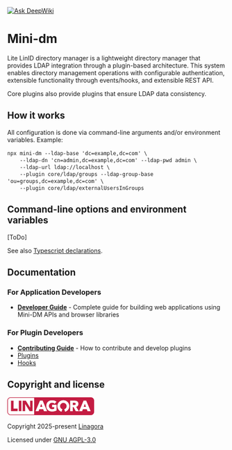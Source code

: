 [![Ask DeepWiki](https://deepwiki.com/badge.svg)](https://deepwiki.com/linagora/mini-dm)

# Mini-dm

Lite LinID directory manager is a lightweight directory manager that provides LDAP integration through a plugin-based architecture.
This system enables directory management operations with configurable authentication, extensible functionality through events/hooks,
and extensible REST API.

Core plugins also provide plugins that ensure LDAP data consistency.

## How it works

All configuration is done via command-line arguments and/or environment variables.
Example:

```shell
npx mini-dm --ldap-base 'dc=example,dc=com' \
    --ldap-dn 'cn=admin,dc=example,dc=com' --ldap-pwd admin \
    --ldap-url ldap://localhost \
    --plugin core/ldap/groups --ldap-group-base 'ou=groups,dc=example,dc=com' \
    --plugin core/ldap/externalUsersInGroups
```

## Command-line options and environment variables

[ToDo]

See also [Typescript declarations](./src/config/args.ts).

## Documentation

### For Application Developers

- **[Developer Guide](./docs/DEVELOPER_GUIDE.md)** - Complete guide for building web applications using Mini-DM APIs and browser libraries

### For Plugin Developers

- **[Contributing Guide](./CONTRIBUTING.md)** - How to contribute and develop plugins
- [Plugins](./src/plugins/README.md)
- [Hooks](./HOOKS.md)

## Copyright and license

[![Powered by Linagora](./docs/linagora.png)](https://linagora.com)

Copyright 2025-present [Linagora](https://linagora.com)

Licensed under [GNU AGPL-3.0](./LICENSE])
